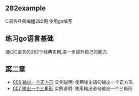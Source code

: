 ## 282example
C语言经典编程282例 使用go编写
## 练习go语言基础
通过C语言的282个经典实例,进一步提升自己的能力.
## 第二章
* [006 输出一个正方形](https://github.com/CodyGuo/282example/blob/master/2chapter/006/main.go)
  实例说明: 使用输出语句输出一个正方形.
* [007 输出一个三角形](https://github.com/CodyGuo/282example/blob/master/2chapter/007/main.go)
  实例说明: 使用输出语句输出一个三角形.


